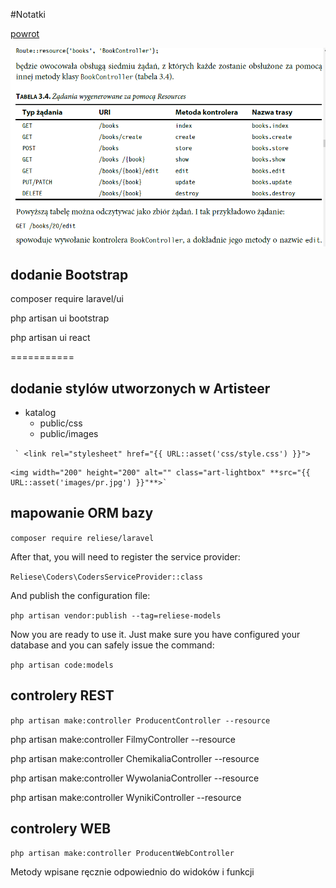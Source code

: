 #Notatki

[powrot](README.md)


![routing](images/rys_routing.png)

## dodanie Bootstrap

composer require laravel/ui

php artisan ui bootstrap

php artisan ui react


===========
## dodanie stylów utworzonych w Artisteer

* katalog
    - public/css
    - public/images

``
` <link rel="stylesheet" href="{{ URL::asset('css/style.css') }}">``

    <img width="200" height="200" alt="" class="art-lightbox" **src="{{ URL::asset('images/pr.jpg') }}"**>`

## mapowanie ORM bazy

`composer require reliese/laravel`

After that, you will need to register the service provider:

`Reliese\Coders\CodersServiceProvider::class`

And publish the configuration file:

`php artisan vendor:publish --tag=reliese-models`

Now you are ready to use it. Just make sure you have configured your database and you can
safely issue the command:

`php artisan code:models`

## controlery REST

`php artisan make:controller ProducentController --resource`

php artisan make:controller FilmyController --resource

php artisan make:controller ChemikaliaController --resource

php artisan make:controller WywolaniaController --resource

php artisan make:controller WynikiController --resource


## controlery WEB

`php artisan make:controller ProducentWebController`

Metody wpisane ręcznie odpowiednio do widoków i funkcji
